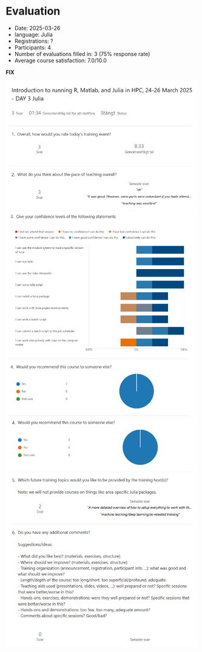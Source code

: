 # Evaluation

- Date: 2025-03-26
- language: Julia
- Registrations: ?
- Participants: 4
- Number of evaluations filled in: 3 (75% response rate)
- Average course satisfaction: 7.0/10.0

**FIX**

![Results 1](1.png)
![Results 2](2.png)
![Results 3](3.png)

